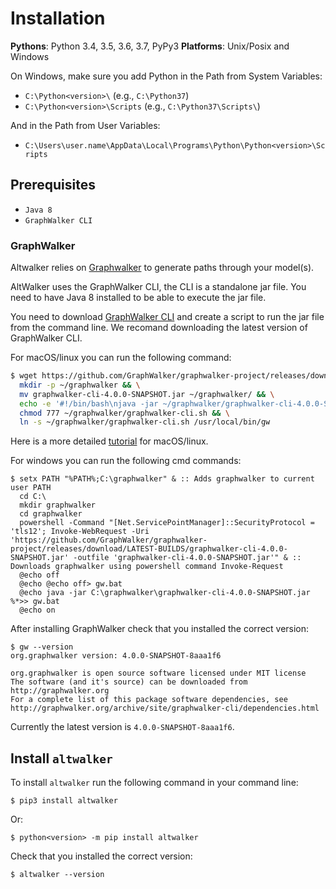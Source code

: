 # Installation

__Pythons__: Python 3.4, 3.5, 3.6, 3.7, PyPy3
__Platforms__: Unix/Posix and Windows

On Windows, make sure you add Python in the Path from System Variables:

* `C:\Python<version>\` (e.g., `C:\Python37`)
* `C:\Python<version>\Scripts` (e.g., `C:\Python37\Scripts\`)

And in the Path from User Variables:

* `C:\Users\user.name\AppData\Local\Programs\Python\Python<version>\Scripts`

## Prerequisites

* `Java 8`
* `GraphWalker CLI`

### GraphWalker

Altwalker relies on [Graphwalker](http://graphwalker.github.io/) to generate paths through your model(s).

AltWalker uses the GraphWalker CLI, the CLI is a standalone jar file. You need to have Java 8 installed to be able to execute the jar file.

You need to download [GraphWalker CLI](http://graphwalker.github.io/download/) and create a script to run the jar file from the command line.
We recomand downloading the latest version of GraphWalker CLI.

For macOS/linux you can run the following command:

```bash
$ wget https://github.com/GraphWalker/graphwalker-project/releases/download/LATEST-BUILDS/graphwalker-cli-4.0.0-SNAPSHOT.jar && \
  mkdir -p ~/graphwalker && \
  mv graphwalker-cli-4.0.0-SNAPSHOT.jar ~/graphwalker/ && \
  echo -e '#!/bin/bash\njava -jar ~/graphwalker/graphwalker-cli-4.0.0-SNAPSHOT.jar "$@"' > ~/graphwalker/graphwalker-cli.sh && \
  chmod 777 ~/graphwalker/graphwalker-cli.sh && \
  ln -s ~/graphwalker/graphwalker-cli.sh /usr/local/bin/gw
```

Here is a more detailed [tutorial](http://graphwalker.github.io/cli-overview/#creating-a-script-facilitating-command-line-handling-on-a-linux-machine) for macOS/linux.

For windows you can run the following cmd commands:

```
$ setx PATH "%PATH%;C:\graphwalker" & :: Adds graphwalker to current user PATH
  cd C:\
  mkdir graphwalker
  cd graphwalker
  powershell -Command "[Net.ServicePointManager]::SecurityProtocol = 'tls12'; Invoke-WebRequest -Uri 'https://github.com/GraphWalker/graphwalker-project/releases/download/LATEST-BUILDS/graphwalker-cli-4.0.0-SNAPSHOT.jar' -outfile 'graphwalker-cli-4.0.0-SNAPSHOT.jar'" & :: Downloads graphwalker using powershell command Invoke-Request
  @echo off
  @echo @echo off> gw.bat
  @echo java -jar C:\graphwalker\graphwalker-cli-4.0.0-SNAPSHOT.jar %*>> gw.bat
  @echo on
```

After installing GraphWalker check that you installed the correct version:

```
$ gw --version
org.graphwalker version: 4.0.0-SNAPSHOT-8aaa1f6

org.graphwalker is open source software licensed under MIT license
The software (and it's source) can be downloaded from http://graphwalker.org
For a complete list of this package software dependencies, see http://graphwalker.org/archive/site/graphwalker-cli/dependencies.html
```

Currently the latest version is `4.0.0-SNAPSHOT-8aaa1f6`.

## Install `altwalker`

To install `altwalker` run the following command in your command line:

```
$ pip3 install altwalker
```

Or:

```
$ python<version> -m pip install altwalker
```

Check that you installed the correct version:

```
$ altwalker --version
```
